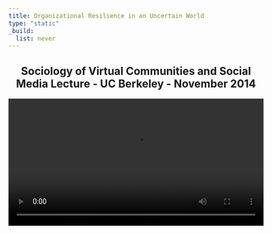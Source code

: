 ```yaml
---
title: Organizational Resilience in an Uncertain World
type: "static"
_build:
  list: never
---
```


<div style="text-align: center">
  <h2>
    Sociology of Virtual Communities and Social Media Lecture - UC Berkeley - November 2014
  </h2>
</div>

<video src="https://diehl-team-bucket.storage.fleek.co/videos/Organizational Resilience in an Uncertain World - November 2014 - UC Berkeley.mp4" width=100% controls>
